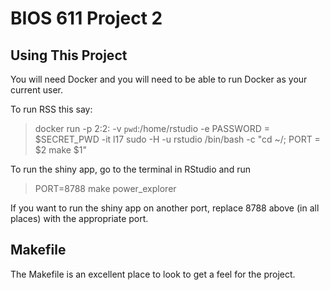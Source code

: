 BIOS 611 Project 2
=================


Using This Project
-----------------

You will need Docker and you will need to be able to run Docker as your current user.

To run RSS this say:

> docker run -p $2:$2: -v `pwd`:/home/rstudio -e PASSWORD = $SECRET_PWD -it l17 sudo -H -u rstudio /bin/bash -c "cd ~/; PORT = $2 make $1"

To run the shiny app, go to the terminal in RStudio and run

> PORT=8788 make power_explorer 

If you want to run the shiny app on another port, replace 8788 above (in all places) with the appropriate port.

Makefile
-----------

The Makefile is an excellent place to look to get a feel for the project.

